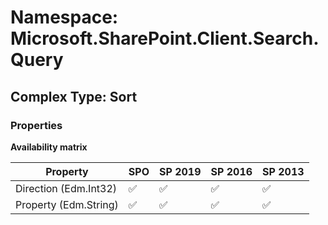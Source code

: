 # Namespace: Microsoft.SharePoint.Client.Search.Query

## Complex Type: Sort

### Properties

**Availability matrix**

Property | SPO | SP 2019 | SP 2016 | SP 2013
----------|-----|---------|---------|--------
Direction (Edm.Int32) | ✅ | ✅ | ✅ | ✅
Property (Edm.String) | ✅ | ✅ | ✅ | ✅
